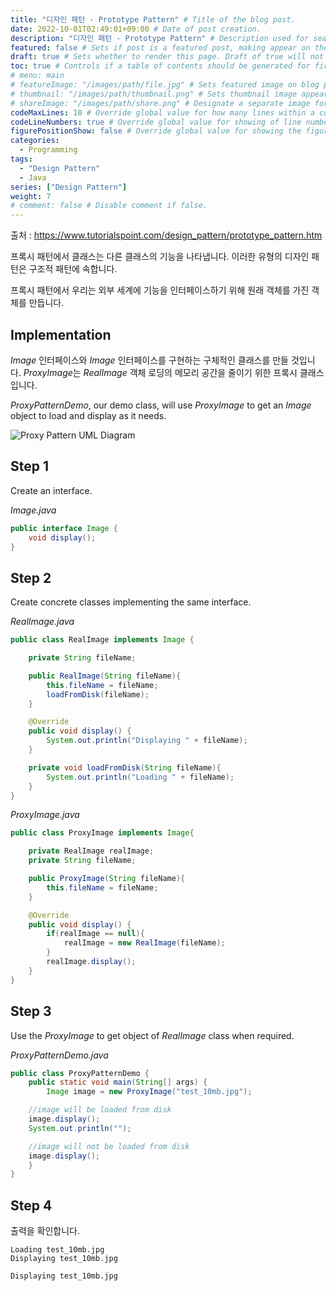 ```yaml
---
title: "디자인 패턴 - Prototype Pattern" # Title of the blog post.
date: 2022-10-01T02:49:01+09:00 # Date of post creation.
description: "디자인 패턴 - Prototype Pattern" # Description used for search engine.
featured: false # Sets if post is a featured post, making appear on the home page side bar.
draft: true # Sets whether to render this page. Draft of true will not be rendered.
toc: true # Controls if a table of contents should be generated for first-level links automatically.
# menu: main
# featureImage: "/images/path/file.jpg" # Sets featured image on blog post.
# thumbnail: "/images/path/thumbnail.png" # Sets thumbnail image appearing inside card on homepage.
# shareImage: "/images/path/share.png" # Designate a separate image for social media sharing.
codeMaxLines: 10 # Override global value for how many lines within a code block before auto-collapsing.
codeLineNumbers: true # Override global value for showing of line numbers within code block.
figurePositionShow: false # Override global value for showing the figure label.
categories:
  - Programming
tags:
  - "Design Pattern"
  - Java
series: ["Design Pattern"]
weight: 7
# comment: false # Disable comment if false.
---
```


출처 : https://www.tutorialspoint.com/design_pattern/prototype_pattern.htm

프록시 패턴에서 클래스는 다른 클래스의 기능을 나타냅니다. 이러한 유형의 디자인 패턴은 구조적 패턴에 속합니다.

프록시 패턴에서 우리는 외부 세계에 기능을 인터페이스하기 위해 원래 객체를 가진 객체를 만듭니다.

## Implementation

_Image_ 인터페이스와 _Image_ 인터페이스를 구현하는 구체적인 클래스를 만들 것입니다.
*ProxyImage*는 _RealImage_ 객체 로딩의 메모리 공간을 줄이기 위한 프록시 클래스입니다.

_ProxyPatternDemo_, our demo class, will use _ProxyImage_ to get an _Image_ object to load and display as it needs.

![Proxy Pattern UML Diagram](https://www.tutorialspoint.com/design_pattern/images/proxy_pattern_uml_diagram.jpg)

## Step 1

Create an interface.

_Image.java_

```java
public interface Image {
    void display();
}
```

## Step 2

Create concrete classes implementing the same interface.

_RealImage.java_

```java
public class RealImage implements Image {

    private String fileName;

    public RealImage(String fileName){
        this.fileName = fileName;
        loadFromDisk(fileName);
    }

    @Override
    public void display() {
        System.out.println("Displaying " + fileName);
    }

    private void loadFromDisk(String fileName){
        System.out.println("Loading " + fileName);
    }
}
```

_ProxyImage.java_

```java
public class ProxyImage implements Image{

    private RealImage realImage;
    private String fileName;

    public ProxyImage(String fileName){
        this.fileName = fileName;
    }

    @Override
    public void display() {
        if(realImage == null){
            realImage = new RealImage(fileName);
        }
        realImage.display();
    }
}
```

## Step 3

Use the _ProxyImage_ to get object of _RealImage_ class when required.

_ProxyPatternDemo.java_

```java
public class ProxyPatternDemo {
    public static void main(String[] args) {
        Image image = new ProxyImage("test_10mb.jpg");

    //image will be loaded from disk
    image.display();
    System.out.println("");

    //image will not be loaded from disk
    image.display();
    }
}
```

## Step 4

출력을 확인합니다.

```output
Loading test_10mb.jpg
Displaying test_10mb.jpg

Displaying test_10mb.jpg

```
